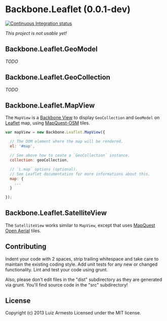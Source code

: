 # Backbone.Leaflet (0.0.1-dev)

[![Continuous Integration status](https://secure.travis-ci.org/LuizArmesto/backbone.leaflet.png)](http://travis-ci.org/LuizArmesto/backbone.leaflet)

*This project is not usable yet!*

## Backbone.Leaflet.GeoModel

*TODO*

## Backbone.Leaflet.GeoCollection

*TODO*

## Backbone.Leaflet.MapView

The `MapView` is a [Backbone View](http://backbonejs.org/#View) to display `GeoCollection` and `GeoModel` on [Leaflet](http://leafletjs.com/) map, using [MapQuest-OSM](http://developer.mapquest.com/web/products/open/map) tiles.

```javascript
var mapView = new Backbone.Leaflet.MapView({

  // The DOM element where the map will be rendered.
  el: '#map',

  // See above how to ceate a `GeoCollection` instance.
  collection: geoCollection,

  // `L.map` options (optional).
  // See Leaflet documentation for more informations about this.
  map: {
    ...
  }

});
```

## Backbone.Leaflet.SatelliteView

The `SatelliteView` works similar to `MapView`, except that uses [MapQuest Open Aerial](http://developer.mapquest.com/web/products/open/map) tiles.

## Contributing
Indent your code with 2 spaces, strip trailing whitespace and take care to maintain the existing coding style. Add unit tests for any new or changed functionality. Lint and test your code using grunt.

Also, please don't edit files in the "dist" subdirectory as they are generated via grunt. You'll find source code in the "src" subdirectory!

## License
Copyright (c) 2013 Luiz Armesto Licensed under the MIT license.
